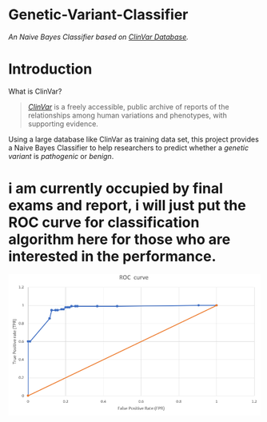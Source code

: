 # Genetic-Variant-Classifier

_An Naive Bayes Classifier based on [ClinVar Database](https://www.ncbi.nlm.nih.gov/clinvar/)._

# Introduction

What is ClinVar?

> *[ClinVar](https://www.ncbi.nlm.nih.gov/clinvar/)* is a freely accessible, public archive of reports of the relationships among human variations and phenotypes, with supporting evidence.

Using a large database like ClinVar as training data set, this project provides a Naive Bayes Classifier to help researchers to predict whether a _genetic variant_ is _pathogenic_ or _benign_.




# i am currently occupied by final exams and report, i will just put the ROC curve for classification algorithm here for those who are interested in the performance.

![ROC curve for classification algorithm](https://github.com/Zha0rong/Genetic-Variant-Classifier/blob/master/media/ROCcurve.PNG?raw=true)
